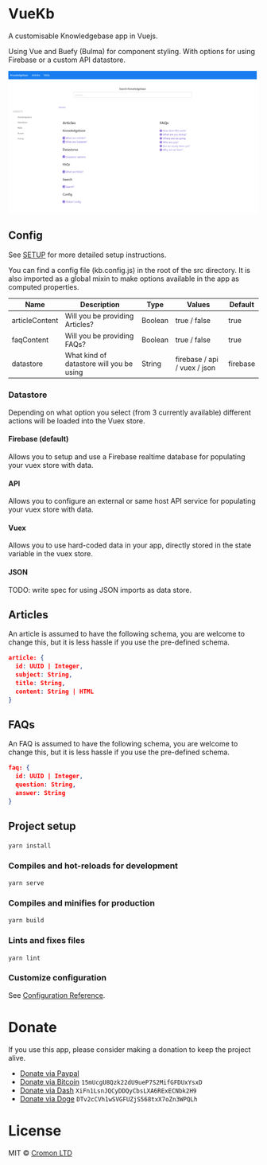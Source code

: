 # VueKb

A customisable Knowledgebase app in Vuejs.

Using Vue and Buefy (Bulma) for component styling. With options for using Firebase or a custom API datastore.

![preview](/media/preview-homepage.png)

## Config

See [SETUP](/SETUP.md) for more detailed setup instructions.

You can find a config file (kb.config.js) in the root of the src directory. It is also imported as a global mixin to make options available in the app as computed properties.

| Name | Description | Type | Values | Default |
|---|---|---|---|---|
| articleContent | Will you be providing Articles? | Boolean  | true / false | true |
| faqContent | Will you be providing FAQs? | Boolean  | true / false | true |
| datastore | What kind of datastore will you be using | String | firebase / api / vuex / json | firebase |

### Datastore

Depending on what option you select (from 3 currently available) different actions will be loaded into the Vuex store.

#### Firebase (default)

Allows you to setup and use a Firebase realtime database for populating your vuex store with data.

#### API

Allows you to configure an external or same host API service for populating your vuex store with data.

#### Vuex

Allows you to use hard-coded data in your app, directly stored in the state variable in the vuex store.

#### JSON

TODO: write spec for using JSON imports as data store.

## Articles

An article is assumed to have the following schema, you are welcome to change this, but it is less hassle if you use the pre-defined schema.

```json
article: {
  id: UUID | Integer,
  subject: String,
  title: String,
  content: String | HTML
}
```
## FAQs

An FAQ is assumed to have the following schema, you are welcome to change this, but it is less hassle if you use the pre-defined schema.

```json
faq: {
  id: UUID | Integer,
  question: String,
  answer: String
}
```

## Project setup
```
yarn install
```

### Compiles and hot-reloads for development
```
yarn serve
```

### Compiles and minifies for production
```
yarn build
```

### Lints and fixes files
```
yarn lint
```

### Customize configuration
See [Configuration Reference](https://cli.vuejs.org/config/).

# Donate

If you use this app, please consider making a donation to keep the project alive.

- [Donate via Paypal](https://paypal.me/vuekb)
- [Donate via Bitcoin](https://i.imgur.com/xicPYkR.png) `15mUcgU8Qzk22dU9ueP7S2MifGFDUxYsxD`
- [Donate via Dash](https://i.imgur.com/3eqMolV.png) `XiFn1LsnJQCyDDQyCbsLXA6RExECNbk2H9`
- [Donate via Doge](https://i.imgur.com/mVr4dXO.png) `DTv2cCVh1wSVGFUZjS568txX7oZn3WPQLh`

# License

MIT © [Cromon LTD](https://github.com/cromon)
